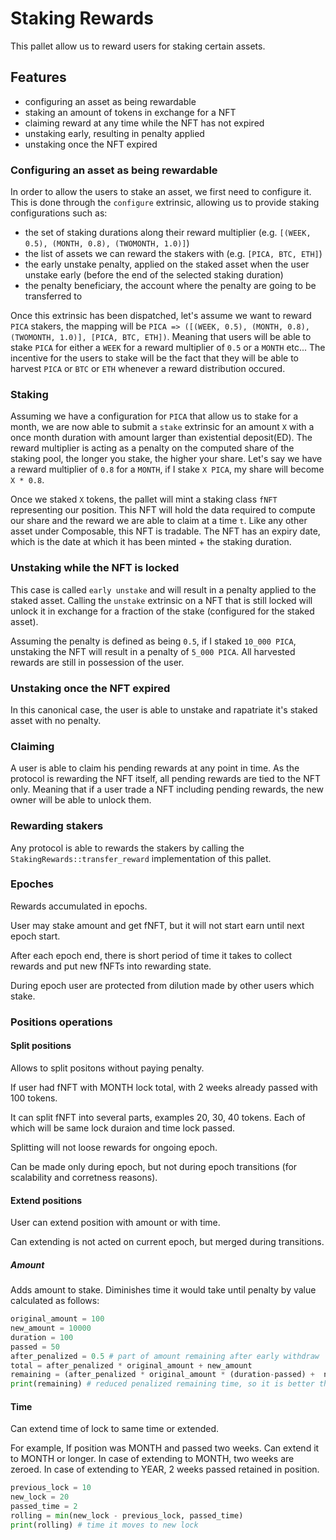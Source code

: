 # Staking Rewards

This pallet allow us to reward users for staking certain assets.

## Features

- configuring an asset as being rewardable
- staking an amount of tokens in exchange for a NFT
- claiming reward at any time while the NFT has not expired
- unstaking early, resulting in penalty applied
- unstaking once the NFT expired

### Configuring an asset as being rewardable

In order to allow the users to stake an asset, we first need to configure it. This
is done through the `configure` extrinsic, allowing us to provide staking
configurations such as:

- the set of staking durations along their reward multiplier (e.g. `[(WEEK,
  0.5), (MONTH, 0.8), (TWOMONTH, 1.0)]`)
- the list of assets we can reward the stakers with (e.g. `[PICA, BTC, ETH]`)
- the early unstake penalty, applied on the staked asset when the user unstake
  early (before the end of the selected staking duration)
- the penalty beneficiary, the account where the penalty are going to be
  transferred to

Once this extrinsic has been dispatched, let's assume we want to reward `PICA`
stakers, the mapping will be `PICA => ([(WEEK, 0.5), (MONTH, 0.8), (TWOMONTH,
1.0)], [PICA, BTC, ETH])`. Meaning that users will be able to stake `PICA` for
either a `WEEK` for a reward multiplier of `0.5` or a `MONTH` etc... The
incentive for the users to stake will be the fact that they will be able to
harvest `PICA` or `BTC` or `ETH` whenever a reward distribution occured.

### Staking

Assuming we have a configuration for `PICA` that allow us to stake for a month,
we are now able to submit a `stake` extrinsic for an amount `X` with a
once month duration with amount larger than existential deposit(ED).
The reward multiplier is acting as a penalty on the
computed share of the staking pool, the longer you stake, the higher your share.
Let's say we have a reward multiplier of `0.8` for a `MONTH`, if I stake `X
PICA`, my share will become `X * 0.8`.

Once we staked `X` tokens, the pallet will mint a staking class  `fNFT` representing our
position. 
This NFT will hold the data required to compute our share and the
reward we are able to claim at a time `t`. Like any other asset under
Composable, this NFT is tradable. The NFT has an expiry date, which is the date
at which it has been minted + the staking duration.

### Unstaking while the NFT is locked

This case is called `early unstake` and will result in a penalty applied to the
staked asset. Calling the `unstake` extrinsic on a NFT that is still locked will
unlock it in exchange for a fraction of the stake (configured for the staked
asset).

Assuming the penalty is defined as being `0.5`, if I staked `10_000
PICA`, unstaking the NFT will result in a penalty of  `5_000 PICA`. All
harvested rewards are still in possession of the user.

### Unstaking once the NFT expired

In this canonical case, the user is able to unstake and rapatriate it's staked
asset with no penalty.

### Claiming

A user is able to claim his pending rewards at any point in time.
As the protocol is rewarding the NFT itself, all pending rewards are tied to the NFT only.
Meaning that if a user trade a NFT including pending rewards, the new owner will be able to unlock them.

### Rewarding stakers

Any protocol is able to rewards the stakers by calling the
`StakingRewards::transfer_reward` implementation of this pallet.

### Epoches

Rewards accumulated in epochs.

User may stake amount and get fNFT, but it will not start earn until next epoch start.

After each epoch end, there is short period of time it takes to collect rewards and put new fNFTs into rewarding state.

During epoch user are protected from dilution made by other users which stake.

### Positions operations



#### Split positions

Allows to split positons without paying penalty.

If user had fNFT with MONTH lock total, with 2 weeks already passed with 100 tokens.

It can split fNFT into several parts, examples 20, 30, 40 tokens. Each of which will be same lock duraion and time lock passed.

Splitting will not loose rewards for ongoing epoch.

Can be made only during epoch, but not during epoch transitions (for scalability and corretness reasons).

#### Extend positions

User can extend position with amount or with time.

Can extending is not acted on current epoch, but merged during transitions.

##### Amount

Adds amount to stake. Diminishes time it would take until penalty by value calculated as follows:

```python
original_amount = 100
new_amount = 10000
duration = 100
passed = 50
after_penalized = 0.5 # part of amount remaining after early withdraw
total = after_penalized * original_amount + new_amount
remaining = (after_penalized * original_amount * (duration-passed) +  new_amount * duration  ) / total
print(remaining) # reduced penalized remaining time, so it is better than create new fNFT but not as good as if it was staked originally so much 
```

#### Time

Can extend time of lock to same time or extended.

For example,
If position was MONTH and passed two weeks. Can extend it to MONTH or longer.
In case of extending to MONTH, two weeks are zeroed.
In case of extending to YEAR, 2 weeks passed retained in position.

```python
previous_lock = 10
new_lock = 20
passed_time = 2
rolling = min(new_lock - previous_lock, passed_time)
print(rolling) # time it moves to new lock
```
